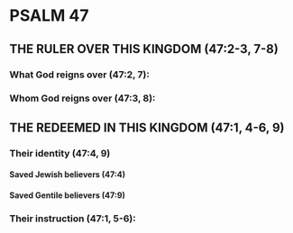 ---
---
# PSALM 47 
## THE RULER OVER THIS KINGDOM (47:2-3, 7-8) 
###  What God reigns over (47:2, 7): 
###  Whom God reigns over (47:3, 8): 
## THE REDEEMED IN THIS KINGDOM (47:1, 4-6, 9) 
###  Their identity (47:4, 9) 
####  Saved Jewish believers (47:4) 
####  Saved Gentile believers (47:9) 
###  Their instruction (47:1, 5-6): 
